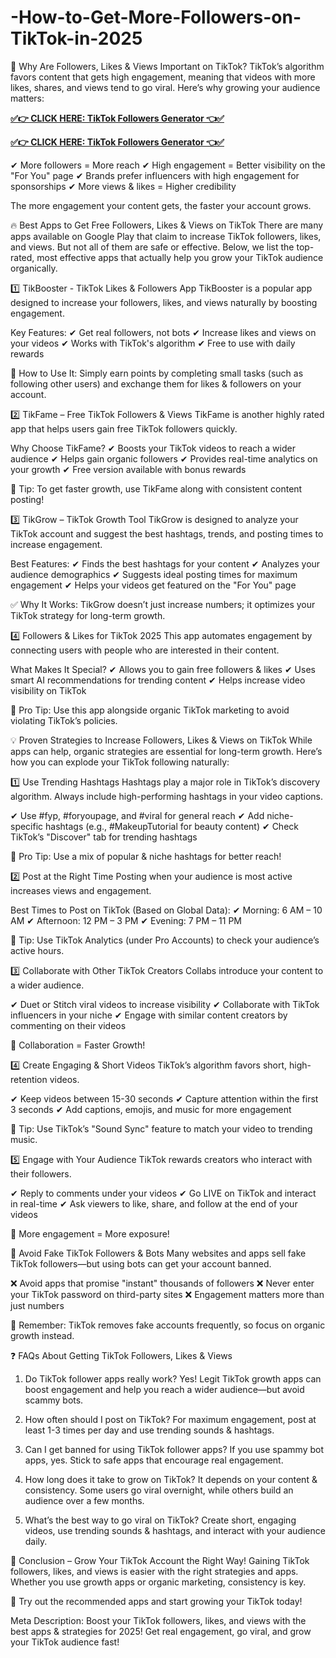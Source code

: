# -How-to-Get-More-Followers-on-TikTok-in-2025

🚀 Why Are Followers, Likes & Views Important on TikTok?
TikTok’s algorithm favors content that gets high engagement, meaning that videos with more likes, shares, and views tend to go viral. Here’s why growing your audience matters:

**[✅👉 CLICK HERE: TikTok Followers Generator 👈✅](https://rosofferzone.com/tiktok/)**

**[✅👉 CLICK HERE: TikTok Followers Generator 👈✅](https://rosofferzone.com/tiktok/)**

✔ More followers = More reach
✔ High engagement = Better visibility on the "For You" page
✔ Brands prefer influencers with high engagement for sponsorships
✔ More views & likes = Higher credibility

The more engagement your content gets, the faster your account grows.

🔥 Best Apps to Get Free Followers, Likes & Views on TikTok
There are many apps available on Google Play that claim to increase TikTok followers, likes, and views. But not all of them are safe or effective. Below, we list the top-rated, most effective apps that actually help you grow your TikTok audience organically.

1️⃣ TikBooster - TikTok Likes & Followers App
TikBooster is a popular app designed to increase your followers, likes, and views naturally by boosting engagement.

Key Features:
✔ Get real followers, not bots
✔ Increase likes and views on your videos
✔ Works with TikTok's algorithm
✔ Free to use with daily rewards

🔹 How to Use It: Simply earn points by completing small tasks (such as following other users) and exchange them for likes & followers on your account.

2️⃣ TikFame – Free TikTok Followers & Views
TikFame is another highly rated app that helps users gain free TikTok followers quickly.

Why Choose TikFame?
✔ Boosts your TikTok videos to reach a wider audience
✔ Helps gain organic followers
✔ Provides real-time analytics on your growth
✔ Free version available with bonus rewards

📌 Tip: To get faster growth, use TikFame along with consistent content posting!

3️⃣ TikGrow – TikTok Growth Tool
TikGrow is designed to analyze your TikTok account and suggest the best hashtags, trends, and posting times to increase engagement.

Best Features:
✔ Finds the best hashtags for your content
✔ Analyzes your audience demographics
✔ Suggests ideal posting times for maximum engagement
✔ Helps your videos get featured on the "For You" page

✅ Why It Works: TikGrow doesn’t just increase numbers; it optimizes your TikTok strategy for long-term growth.

4️⃣ Followers & Likes for TikTok 2025
This app automates engagement by connecting users with people who are interested in their content.

What Makes It Special?
✔ Allows you to gain free followers & likes
✔ Uses smart AI recommendations for trending content
✔ Helps increase video visibility on TikTok

📌 Pro Tip: Use this app alongside organic TikTok marketing to avoid violating TikTok’s policies.

💡 Proven Strategies to Increase Followers, Likes & Views on TikTok
While apps can help, organic strategies are essential for long-term growth. Here’s how you can explode your TikTok following naturally:

1️⃣ Use Trending Hashtags
Hashtags play a major role in TikTok’s discovery algorithm. Always include high-performing hashtags in your video captions.

✔ Use #fyp, #foryoupage, and #viral for general reach
✔ Add niche-specific hashtags (e.g., #MakeupTutorial for beauty content)
✔ Check TikTok’s "Discover" tab for trending hashtags

🚀 Pro Tip: Use a mix of popular & niche hashtags for better reach!

2️⃣ Post at the Right Time
Posting when your audience is most active increases views and engagement.

Best Times to Post on TikTok (Based on Global Data):
✔ Morning: 6 AM – 10 AM
✔ Afternoon: 12 PM – 3 PM
✔ Evening: 7 PM – 11 PM

📌 Tip: Use TikTok Analytics (under Pro Accounts) to check your audience’s active hours.

3️⃣ Collaborate with Other TikTok Creators
Collabs introduce your content to a wider audience.

✔ Duet or Stitch viral videos to increase visibility
✔ Collaborate with TikTok influencers in your niche
✔ Engage with similar content creators by commenting on their videos

🚀 Collaboration = Faster Growth!

4️⃣ Create Engaging & Short Videos
TikTok’s algorithm favors short, high-retention videos.

✔ Keep videos between 15-30 seconds
✔ Capture attention within the first 3 seconds
✔ Add captions, emojis, and music for more engagement

📌 Tip: Use TikTok’s "Sound Sync" feature to match your video to trending music.

5️⃣ Engage with Your Audience
TikTok rewards creators who interact with their followers.

✔ Reply to comments under your videos
✔ Go LIVE on TikTok and interact in real-time
✔ Ask viewers to like, share, and follow at the end of your videos

🚀 More engagement = More exposure!

🚨 Avoid Fake TikTok Followers & Bots
Many websites and apps sell fake TikTok followers—but using bots can get your account banned.

❌ Avoid apps that promise "instant" thousands of followers
❌ Never enter your TikTok password on third-party sites
❌ Engagement matters more than just numbers

📌 Remember: TikTok removes fake accounts frequently, so focus on organic growth instead.

❓ FAQs About Getting TikTok Followers, Likes & Views
1. Do TikTok follower apps really work?
Yes! Legit TikTok growth apps can boost engagement and help you reach a wider audience—but avoid scammy bots.

2. How often should I post on TikTok?
For maximum engagement, post at least 1-3 times per day and use trending sounds & hashtags.

3. Can I get banned for using TikTok follower apps?
If you use spammy bot apps, yes. Stick to safe apps that encourage real engagement.

4. How long does it take to grow on TikTok?
It depends on your content & consistency. Some users go viral overnight, while others build an audience over a few months.

5. What’s the best way to go viral on TikTok?
Create short, engaging videos, use trending sounds & hashtags, and interact with your audience daily.

🎯 Conclusion – Grow Your TikTok Account the Right Way!
Gaining TikTok followers, likes, and views is easier with the right strategies and apps. Whether you use growth apps or organic marketing, consistency is key.

🚀 Try out the recommended apps and start growing your TikTok today!

Meta Description:
Boost your TikTok followers, likes, and views with the best apps & strategies for 2025! Get real engagement, go viral, and grow your TikTok audience fast!
